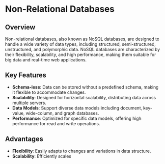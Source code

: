 # Non-Relational Databases

## Overview

Non-relational databases, also known as NoSQL databases, are designed to handle a wide variety of data types, including structured, semi-structured, unstructured, and polymorphic data. NoSQL databases are characterized by their flexibility, scalability, and high performance, making them suitable for big data and real-time web applications.

## Key Features

- **Schema-less**: Data can be stored without a predefined schema, making it flexible to accommodate changes.
- **Scalability**: Designed for horizontal scalability, distributing data across multiple servers.
- **Data Models**: Support diverse data models including document, key-value, wide-column, and graph databases.
- **Performance**: Optimized for specific data models, offering high performance for read and write operations.

## Advantages

- **Flexibility**: Easily adapts to changes and variations in data structure.
- **Scalability**: Efficiently scales
